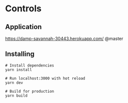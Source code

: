 # Controls

## Application
https://damp-savannah-30443.herokuapp.com/ @master

## Installing
```
# Install dependencies
yarn install

# Run localhost:3000 with hot reload
yarn dev

# Build for production
yarn build

